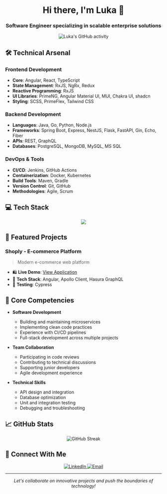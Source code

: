 <h1 align="center">Hi there, I'm Luka 👋</h1>
<h3 align="center">Software Engineer specializing in scalable enterprise solutions</h3>

<p align="center">
  <img src="https://github-readme-activity-graph.vercel.app/graph?username=golubovicluka&theme=react-dark" alt="Luka's GitHub activity"/>
</p>

## 🛠️ Technical Arsenal

### Frontend Development
- **Core**: Angular, React, TypeScript
- **State Management**: RxJS, NgRx, Redux
- **Reactive Programming**: RxJS
- **UI Libraries**: PrimeNG, Angular Material UI, MUI, Chakra UI, shadcn
- **Styling**: SCSS, PrimeFlex, Tailwind CSS

### Backend Development
- **Languages**: Java, Go, Python, Node.js
- **Frameworks**: Spring Boot, Express, NestJS, Flask, FastAPI, Gin, Echo, Fiber
- **APIs**: REST, GraphQL
- **Databases**: PostgreSQL, MongoDB, MySQL, MS SQL

### DevOps & Tools
- **CI/CD**: Jenkins, GitHub Actions
- **Containerization**: Docker, Kubernetes
- **Build Tools**: Maven, Gradle
- **Version Control**: Git, GitHub
- **Methodologies**: Agile, Scrum

## 💻 Tech Stack
<p align="center">
  <img src="https://skillicons.dev/icons?i=java,spring,python,angular,react,nextjs,typescript,mongodb,mysql,postgresql,docker,kubernetes,golang" />
</p>

## 🚀 Featured Projects

### Shoply - E-commerce Platform
> Modern e-commerce web platform

- 🛍️ **Live Demo**: [View Application](https://ecommerce-app-angular.netlify.app/)
- 🔧 **Tech Stack**: Angular, Apollo Client, Hasura GraphQL
- 🧪 **Testing**: Cypress

## 💪 Core Competencies

* **Software Development**
   * Building and maintaining microservices
   * Implementing clean code practices
   * Experience with CI/CD pipelines
   * Full-stack development across multiple projects

* **Team Collaboration**
   * Participating in code reviews
   * Contributing to technical discussions
   * Supporting junior developers
   * Agile development experience

* **Technical Skills**
   * API design and integration
   * Database optimization
   * Unit and integration testing
   * Debugging and troubleshooting

## 📈 GitHub Stats

<p align="center">
  <img src="https://github-readme-streak-stats.herokuapp.com/?user=golubovicluka&theme=react" alt="GitHub Streak" />
</p>

## 🤝 Connect With Me

<p align="center">
  <a href="https://www.linkedin.com/in/lukagolubovic/">
    <img src="https://img.shields.io/badge/LinkedIn-0A66C2?style=for-the-badge&logo=linkedin&logoColor=white" alt="LinkedIn" />
  </a>
  <a href="mailto:luka_golubovic@yahoo.com">
    <img src="https://img.shields.io/badge/Email-D14836?style=for-the-badge&logo=gmail&logoColor=white" alt="Email" />
  </a>
</p>

---

<p align="center">
  <i>Let's collaborate on innovative projects and push the boundaries of technology!</i>
</p>
